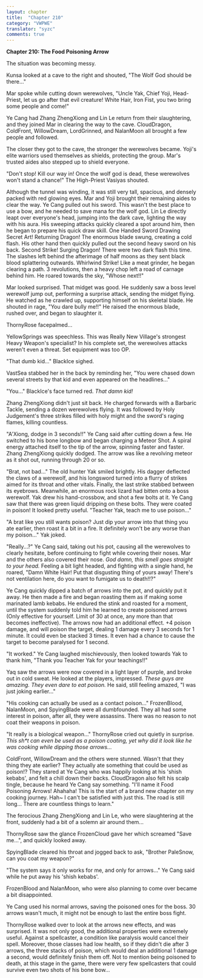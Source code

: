 ```yaml
---
layout: chapter
title:  "Chapter 210"
category: "VWPWE"
translator: "syzc"
comments: true
---
```


**Chapter 210: The Food Poisoning Arrow**

The situation was becoming messy.

Kunsa looked at a cave to the right and shouted, "The Wolf God should be there..."

Mar spoke while cutting down werewolves, "Uncle Yak, Chief Yoji, Head-Priest, let us go after that evil creature! White Hair, Iron Fist, you two bring some people and come!"

Ye Cang had Zhang ZhengXiong and Lin Le return from their slaughtering, and they joined Mar in clearing the way to the cave. CloudDragon, ColdFront, WillowDream, LordGrinned, and NalanMoon all brought a few people and followed.

The closer they got to the cave, the stronger the werewolves became. Yoji's elite warriors used themselves as shields, protecting the group. Mar's trusted aides also stepped up to shield everyone. 

"Don't stop! Kill our way in! Once the wolf god is dead, these werewolves won't stand a chance!" The High-Priest Vasiyas shouted.

Although the tunnel was winding, it was still very tall, spacious, and densely packed with red glowing eyes. Mar and Yoji brought their remaining aides to clear the way. Ye Cang pulled out his sword. This wasn't the best place to use a bow, and he needed to save mana for the wolf god. Lin Le directly leapt over everyone's head, jumping into the dark cave, lighting the way with his aura. His sweeping attacks quickly cleared a spot around him, then he began to prepare his quick draw skill. One Handed Sword Drawing Secret Art! Returning Dragon! The enormous blade swung, creating a cold flash. His other hand then quickly pulled out the second heavy sword on his back. Second Strike! Surging Dragon! There were two dark flash this time. The slashes left behind the afterimage of half moons as they sent black blood splattering outwards. Whirlwind Strike! Like a meat grinder, he began clearing a path. 3 revolutions, then a heavy chop left a road of carnage behind him. He roared towards the sky, "Whose next!!"

Mar looked surprised. That midget was good. He suddenly saw a boss level werewolf jump out, performing a surprise attack, sending the midget flying. He watched as he crawled up, supporting himself on his skeletal blade. He shouted in rage, "You dare bully me!!" He raised the enormous blade, rushed over, and began to slaughter it.

ThornyRose facepalmed...

YellowSprings was speechless. This was Really New Village's strongest Heavy Weapon's specialist? In his complete set, the werewolves attacks weren't even a threat. Set equipment was too OP.

"That dumb kid..." BlackIce sighed.

VastSea stabbed her in the back by reminding her, "You were chased down several streets by that kid and even appeared on the headlines..."

"You..." BlackIce's face turned red. *That damn kid!*

Zhang ZhengXiong didn't just sit back. He charged forwards with a Barbaric Tackle, sending a dozen werewolves flying. It was followed by Holy Judgement's three strikes filled with holy might and the sword's raging flames, killing countless.

"A'Xiong, dodge in 3 seconds!!" Ye Cang said after cutting down a few. He switched to his bone longbow and began charging a Meteor Shot. A spiral energy attached itself to the tip of the arrow, spinning faster and faster. Zhang ZhengXiong quickly dodged. The arrow was like a revolving meteor as it shot out, running through 20 or so.

"Brat, not bad..." The old hunter Yak smiled brightly. His dagger deflected the claws of a werewolf, and his longsword turned into a flurry of strikes aimed for its throat and other vitals. Finally, the last strike stabbed between its eyebrows. Meanwhile, an enormous rock lizard had bitten onto a boss werewolf. Yak drew his hand-crossbow, and shot a few bolts at it. Ye Cang saw that there was green liquid dripping on these bolts. They were coated in poison! It looked pretty useful. "Teacher Yak, teach me to use poison..."

"A brat like you still wants poison? Just dip your arrow into that thing you ate earlier, then roast it a bit in a fire. It definitely won't be any worse than my poison..." Yak joked.

"Really...?" Ye Cang said, taking out his pot, causing all the werewolves to clearly hesitate, before continuing to fight while covering their noses. Mar and the others also covered their nose. *God damn, this smell goes straight to your head.* Feeling a bit light headed, and fighting with a single hand, he roared, "Damn White Hair! Put that disgusting thing of yours away! There's not ventilation here, do you want to fumigate us to death!!?"

Ye Cang quickly dipped a batch of arrows into the pot, and quickly put it away. He then made a fire and began roasting them as if making some marinated lamb kebabs. He endured the stink and roasted for a moment, until the system suddenly told him he learned to create poisoned arrows (Only effective for yourself. Limit of 30 at once, any more than that becomes ineffective). The arrows now had an additional effect. +4 poison damage, and will poison the target, dealing 1 damage every 3 seconds for 1 minute. It could even be stacked 3 times. It even had a chance to cause the target to become paralysed for 1 second. 

"It worked." Ye Cang laughed mischievously, then looked towards Yak to thank him, "Thank you Teacher Yak for your teachings!!"

Yaq saw the arrows were now covered in a light layer of purple, and broke out in cold sweat. He looked at the players, impressed. *These guys are amazing. They even dare to eat poison.*  He said, still feeling amazed, "I was just joking earlier..."

"His cooking can actually be used as a contact poison..." FrozenBlood, NalanMoon, and SpyingBlade were all dumbfounded. They all had some interest in poison, after all, they were assassins. There was no reason to not coat their weapons in poison.

"It really is a biological weapon..." ThornyRose cried out quietly in surprise. *This sh\*t can even be used as a poison coating, yet why did it look like he was cooking while dipping those arrows...*

ColdFront, WillowDream and the others were stunned. Wasn't that they thing they ate earlier? They actually ate something that could be used as poison!? They stared at Ye Cang who was happily looking at his 'shish kebabs', and felt a chill down their backs. CloudDragon also felt his scalp tingle, because he heard Ye Cang say something. "I'll name it Food Poisoning Arrows! Ahahaha! This is the start of a brand new chapter on my cooking journey. Hah~ I can't be satisfied with just this. The road is still long... There are countless things to learn."

The ferocious Zhang ZhengXiong and Lin Le, who were slaughtering at the front, suddenly had a bit of a solemn air around them...

ThornyRose saw the glance FrozenCloud gave her which screamed "Save me...", and quickly looked away.

SpyingBlade cleared his throat and jogged back to ask, "Brother PaleSnow, can you coat my weapon?"

"The system says it only works for me, and only for arrows..." Ye Cang said while he put away his 'shish kebabs'.

FrozenBlood and NalanMoon, who were also planning to come over became a bit disappointed.

Ye Cang used his normal arrows, saving the poisoned ones for the boss. 30 arrows wasn't much, it might not be enough to last the entire boss fight.

ThornyRose walked over to look at the arrows new effects, and was surprised. It was not only good, the additional properties were extremely useful. Against a spellcaster, a condition like paralysis would cancel their spell. Moreover, those classes had low health, so if they didn't die after 3 arrows, the three stacks of poison, which would deal an additional 1 damage a second, would definitely finish them off. Not to mention being poisoned to death, at this stage in the game, there were very few spellcasters that could survive even two shots of his bone bow...
